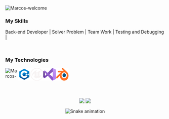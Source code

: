 <img title="Marcos-welcome" src="https://github.com/marcos-cpp/animation.svg/blob/master/readme.svg" alt="Marcos-welcome" align="center" height="" width="2000">

<h3>My Skills</h3>
<div styleisplay: inline_block">
 <p>Back-end Developer | Solver Problem | Team Work | Testing and Debugging | </p>
</div>
</br>
<h3>My Technologies</h3>
<div style="display: inline_block">
    <img align="left" alt="Marcos-c" height="40" width="40" src="https://cdn.jsdelivr.net/gh/devicons/devicon/icons/c/c-original.svg">
    <img align="left" alt="Marcos-c++" height="40" width="40" src="SVG/C++.svg">    
    <img align="left" alt="Marcos-unreal" height="40" width="40" src="SVG/unreal.svg">
    <img align="left" alt="Marcos-vs" height="40" width="40" src="SVG/vs.svg">
    <img align="left" alt="Marcos-blender" height="40" width="40" src="SVG/blender.svg">
</div>

 

</div>
<br><br>

<br><br>

<div align="center">
  <img height="180em" src="https://github-readme-stats.vercel.app/api?username=marcos-cpp&show_icons=true&theme=dracula&include_all_commits=true&count_private=true"/>
  <img height="180em" src="https://github-readme-stats.vercel.app/api/top-langs/?username=marcos-cpp&layout=compact&langs_count=7&theme=dracula"/>

![Snake animation](https://github.com/marcos-cpp/marcos-cpp/blob/output/github-contribution-grid-snake.svg "Snake animation")



